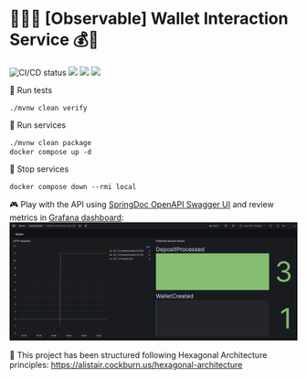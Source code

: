 # 🧙‍♂️🔎 [Observable] Wallet Interaction Service 💰💸

![CI/CD status](https://github.com/erickgualpa/observable-wallet-interaction-service/actions/workflows/maven.yml/badge.svg)
[![](https://img.shields.io/badge/Spring%20Boot%20Version-3.3.4-blue)](/pom.xml)
[![](https://img.shields.io/badge/Java%20Version-21-blue)](/pom.xml)
[![](https://img.shields.io/badge/Kotlin%20Version-2.0.0-blue)](/pom.xml)

🧪 Run tests
<br>

```shell script
./mvnw clean verify
```

🚀 Run services
<br>

```shell script
./mvnw clean package
docker compose up -d
```

🌃 Stop services
<br>

```shell script
docker compose down --rmi local
```

🎮 Play with the API using [SpringDoc OpenAPI Swagger UI](http://localhost:8080/swagger-ui/index.html) and
review metrics in [Grafana dashboard](http://localhost:3000/d/da840768-d79b-46c5-8c09-95bb9e2a148b/wallet-interaction-service?orgId=1&refresh=5s):
![Grafana dashboard](etc/grafana-dashboard.png)

📣 This project has been structured following Hexagonal Architecture principles:
https://alistair.cockburn.us/hexagonal-architecture
